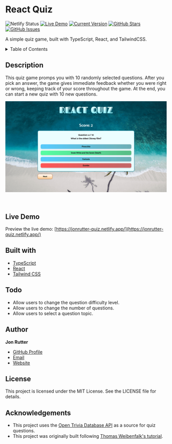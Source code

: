 # React Quiz

![Netlify Status](https://api.netlify.com/api/v1/badges/6a656174-7eb1-4a23-8622-8a55da564854/deploy-status)
[![Live Demo](https://img.shields.io/badge/demo-online-green.svg)](https://jonrutter-quiz.netlify.app/)
[![Current Version](https://img.shields.io/badge/version-1.0.0-green.svg)](https://github.com/rutterjt/react-ts-quiz)
[![GitHub Stars](https://img.shields.io/github/stars/rutterjt/react-ts-quiz.svg)](https://github.com/rutterjt/react-ts-quiz/stargazers)
[![GitHub Issues](https://img.shields.io/github/issues/rutterjt/react-ts-quiz.svg)](https://github.com/rutterjt/react-ts-quiz/issues)

A simple quiz game, built with TypeScript, React, and TailwindCSS.

<details>
  <summary>Table of Contents</summary>
  <ol>
    <li><a href="#description">Description</a></li>
    <li><a href="#live-demo">Live Demo</a></li>
    <li><a href="#built-with">Built With</a></li>
    <li><a href="#todo">Todo</a></li>
    <li><a href="#author">Author</a></li>
    <li><a href="#license">License</a></li>
    <li><a href="#acknowledgements">Acknowledgments</a></li>
  </ol>
</details>

## Description

This quiz game promps you with 10 randomly selected questions. After you pick an answer, the game gives immediate feedback whether you were right or wrong, keeping track of your score throughout the game. At the end, you can start a new quiz with 10 new questions.

![Preview of the React Quiz App project](./github/preview-main.png)

<br />

## Live Demo

Preview the live demo: [https://jonrutter-quiz.netlify.app/](https://jonrutter-quiz.netlify.app/)

## Built with

- [TypeScript](https://www.typescriptlang.org/)
- [React](https://reactjs.org/)
- [Tailwind CSS](https://tailwindcss.com/)

## Todo

- Allow users to change the question difficulty level.
- Allow users to change the number of questions.
- Allow users to select a question topic.

## Author

**Jon Rutter**

- [GitHub Profile](https://www.github.com/rutterjt)
- [Email](mailto:contact@jonrutter.com)
- [Website](https://www.jonrutter.com)

## License

This project is licensed under the MIT License. See the LICENSE file for details.

## Acknowledgements

- This project uses the [Open Trivia Database API](https://opentdb.com/) as a source for quiz questions.
- This project was originally built following [Thomas Weibenfalk's tutorial](https://www.youtube.com/watch?v=F2JCjVSZlG0).
